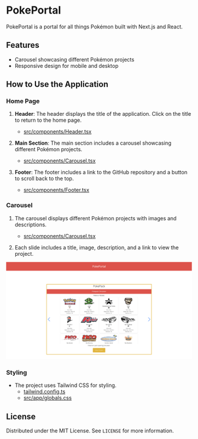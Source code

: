 # PokePortal

PokePortal is a portal for all things Pokémon built with Next.js and React.

## Features

- Carousel showcasing different Pokémon projects
- Responsive design for mobile and desktop

## How to Use the Application

### Home Page

1. **Header**: The header displays the title of the application. Click on the title to return to the home page.

   - [src/components/Header.tsx](/pokeportal/src/components/Header.tsx)

2. **Main Section**: The main section includes a carousel showcasing different Pokémon projects.

   - [src/components/Carousel.tsx](/pokeportal/src/components/Carousel.tsx)

3. **Footer**: The footer includes a link to the GitHub repository and a button to scroll back to the top.

   - [src/components/Footer.tsx](/pokeportal/src/components/Footer.tsx)

### Carousel

1. The carousel displays different Pokémon projects with images and descriptions.

   - [src/components/Carousel.tsx](/pokeportal/src/components/Carousel.tsx)

2. Each slide includes a title, image, description, and a link to view the project.

![PokePortal](/pokeportal/public/images/PokePortal.png)

### Styling

- The project uses Tailwind CSS for styling.
  - [tailwind.config.ts](/pokeportal/tailwind.config.ts)
  - [src/app/globals.css](/pokeportal/src/app/globals.css)

## License

Distributed under the MIT License. See `LICENSE` for more information.
